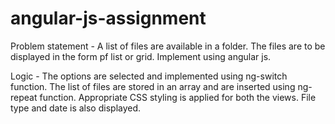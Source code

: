 # angular-js-assignment
Problem statement - A list of files are available in a folder. The files are to be displayed in the form pf list or grid. Implement using angular js.

Logic - 
The options are selected and implemented using ng-switch function. The list of files are stored in an array and are inserted using ng-repeat function. Appropriate CSS styling is applied for both the views. File type and date is also displayed.
